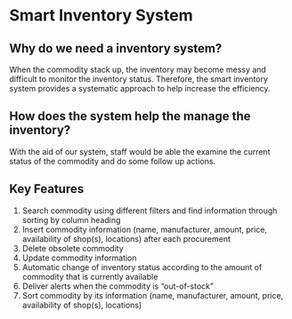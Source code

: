 # Smart Inventory System
## Why do we need a inventory system?
When the commodity stack up, the inventory may become messy and difficult to monitor the inventory status. Therefore, the smart inventory system provides a systematic approach to help increase the efficiency. 

## How does the system help the manage the inventory?
With the aid of our system, staff would be able the examine the current status of the commodity and do some follow up actions. 

## Key Features
1. Search commodity using different filters and find information through sorting by column heading 
2. Insert commodity information (name, manufacturer, amount, price, availability of shop(s), locations) after each
procurement
3. Delete obsolete commodity
4. Update commodity information
5. Automatic change of inventory status according to the amount of commodity that is currently available
6. Deliver alerts when the commodity is “out-of-stock”
7. Sort commodity by its information (name, manufacturer, amount, price, availability of shop(s), locations)

##
